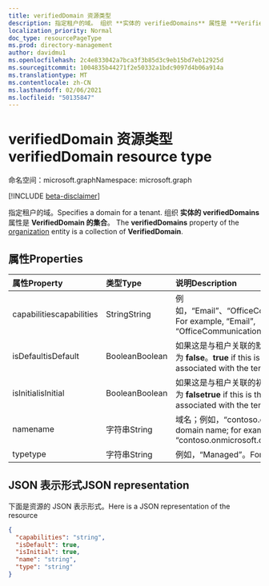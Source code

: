 ```yaml
---
title: verifiedDomain 资源类型
description: 指定租户的域。 组织 **实体的 verifiedDomains** 属性是 **VerifiedDomain 的集合**。
localization_priority: Normal
doc_type: resourcePageType
ms.prod: directory-management
author: davidmu1
ms.openlocfilehash: 2c4e833042a7bca3f3b85d3c9eb15bd7eb12925d
ms.sourcegitcommit: 1004835b44271f2e50332a1bdc9097d4b06a914a
ms.translationtype: MT
ms.contentlocale: zh-CN
ms.lasthandoff: 02/06/2021
ms.locfileid: "50135847"
---
```

# <a name="verifieddomain-resource-type"></a><span data-ttu-id="de850-104">verifiedDomain 资源类型</span><span class="sxs-lookup"><span data-stu-id="de850-104">verifiedDomain resource type</span></span>

<span data-ttu-id="de850-105">命名空间：microsoft.graph</span><span class="sxs-lookup"><span data-stu-id="de850-105">Namespace: microsoft.graph</span></span>

[!INCLUDE [beta-disclaimer](../../includes/beta-disclaimer.md)]

<span data-ttu-id="de850-106">指定租户的域。</span><span class="sxs-lookup"><span data-stu-id="de850-106">Specifies a domain for a tenant.</span></span> <span data-ttu-id="de850-107">组织 **实体的 verifiedDomains** 属性是 **VerifiedDomain 的集合**。 [](organization.md)</span><span class="sxs-lookup"><span data-stu-id="de850-107">The **verifiedDomains** property of the [organization](organization.md) entity is a collection of **VerifiedDomain**.</span></span>


## <a name="properties"></a><span data-ttu-id="de850-108">属性</span><span class="sxs-lookup"><span data-stu-id="de850-108">Properties</span></span>
| <span data-ttu-id="de850-109">属性</span><span class="sxs-lookup"><span data-stu-id="de850-109">Property</span></span>     | <span data-ttu-id="de850-110">类型</span><span class="sxs-lookup"><span data-stu-id="de850-110">Type</span></span>   |<span data-ttu-id="de850-111">说明</span><span class="sxs-lookup"><span data-stu-id="de850-111">Description</span></span>|
|:---------------|:--------|:----------|
|<span data-ttu-id="de850-112">capabilities</span><span class="sxs-lookup"><span data-stu-id="de850-112">capabilities</span></span>|<span data-ttu-id="de850-113">String</span><span class="sxs-lookup"><span data-stu-id="de850-113">String</span></span>|<span data-ttu-id="de850-114">例如，“Email”、“OfficeCommunicationsOnline”。</span><span class="sxs-lookup"><span data-stu-id="de850-114">For example, “Email”, “OfficeCommunicationsOnline”.</span></span>|
|<span data-ttu-id="de850-115">isDefault</span><span class="sxs-lookup"><span data-stu-id="de850-115">isDefault</span></span>|<span data-ttu-id="de850-116">Boolean</span><span class="sxs-lookup"><span data-stu-id="de850-116">Boolean</span></span>|                <span data-ttu-id="de850-117">如果这是与租户关联的默认域，则为 **true**；否则为 **false**。</span><span class="sxs-lookup"><span data-stu-id="de850-117">**true** if this is the default domain associated with the tenant; otherwise, **false**.</span></span>            |
|<span data-ttu-id="de850-118">isInitial</span><span class="sxs-lookup"><span data-stu-id="de850-118">isInitial</span></span>|<span data-ttu-id="de850-119">Boolean</span><span class="sxs-lookup"><span data-stu-id="de850-119">Boolean</span></span>|<span data-ttu-id="de850-120">如果这是与租户关联的初始域，则为 **true**；否则为 **false**</span><span class="sxs-lookup"><span data-stu-id="de850-120">**true** if this is the initial domain associated with the tenant; otherwise, **false**</span></span>|
|<span data-ttu-id="de850-121">name</span><span class="sxs-lookup"><span data-stu-id="de850-121">name</span></span>|<span data-ttu-id="de850-122">字符串</span><span class="sxs-lookup"><span data-stu-id="de850-122">String</span></span>|<span data-ttu-id="de850-123">域名；例如，“contoso.onmicrosoft.com”</span><span class="sxs-lookup"><span data-stu-id="de850-123">The domain name; for example, “contoso.onmicrosoft.com”</span></span>|
|<span data-ttu-id="de850-124">type</span><span class="sxs-lookup"><span data-stu-id="de850-124">type</span></span>|<span data-ttu-id="de850-125">字符串</span><span class="sxs-lookup"><span data-stu-id="de850-125">String</span></span>|<span data-ttu-id="de850-126">例如，“Managed”。</span><span class="sxs-lookup"><span data-stu-id="de850-126">For example, “Managed”.</span></span>|

## <a name="json-representation"></a><span data-ttu-id="de850-127">JSON 表示形式</span><span class="sxs-lookup"><span data-stu-id="de850-127">JSON representation</span></span>

<span data-ttu-id="de850-128">下面是资源的 JSON 表示形式。</span><span class="sxs-lookup"><span data-stu-id="de850-128">Here is a JSON representation of the resource</span></span>

<!-- {
  "blockType": "resource",
  "optionalProperties": [

  ],
  "@odata.type": "microsoft.graph.verifiedDomain"
}-->

```json
{
  "capabilities": "string",
  "isDefault": true,
  "isInitial": true,
  "name": "string",
  "type": "string"
}

```

<!-- uuid: 8fcb5dbc-d5aa-4681-8e31-b001d5168d79
2015-10-25 14:57:30 UTC -->
<!--
{
  "type": "#page.annotation",
  "description": "verifiedDomain resource",
  "keywords": "",
  "section": "documentation",
  "tocPath": "",
  "suppressions": []
}
-->


